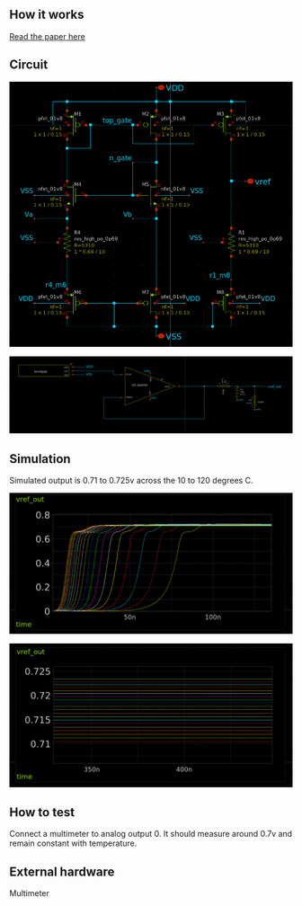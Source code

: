 <!---

This file is used to generate your project datasheet. Please fill in the information below and delete any unused
sections.

You can also include images in this folder and reference them in the markdown. Each image must be less than
512 kb in size, and the combined size of all images must be less than 1 MB.
-->

## How it works

[Read the paper here](http://www.av.it.pt/conftele2009/Papers/16.pdf)

## Circuit

![bandgap circuit](docs/bandgap_circuit.png)

![opamp buffer](docs/bandgap_opamp.png)  

## Simulation

Simulated output is 0.71 to 0.725v across the 10 to 120 degrees C.

![startup](docs/bandgap_startup.png)

![output](docs/bandgap_output.png)

## How to test

Connect a multimeter to analog output 0. It should measure around 0.7v and remain constant with temperature.

## External hardware

Multimeter

